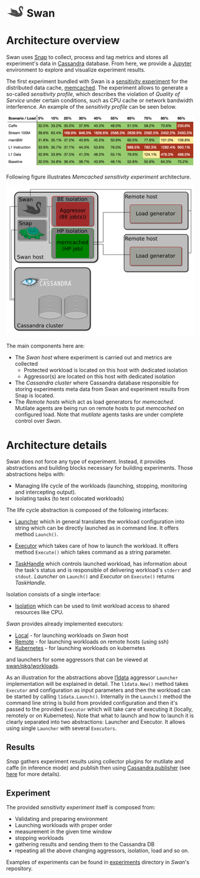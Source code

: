 <!--
 Copyright (c) 2017 Intel Corporation

 Licensed under the Apache License, Version 2.0 (the "License");
 you may not use this file except in compliance with the License.
 You may obtain a copy of the License at

      http://www.apache.org/licenses/LICENSE-2.0

 Unless required by applicable law or agreed to in writing, software
 distributed under the License is distributed on an "AS IS" BASIS,
 WITHOUT WARRANTIES OR CONDITIONS OF ANY KIND, either express or implied.
 See the License for the specific language governing permissions and
 limitations under the License.
-->

# ![Swan logo](/images/swan-logo-48.png) Swan

# Architecture overview
Swan uses [Snap](https://github.com/intelsdi-x/snap) to collect, process and tag metrics and stores all experiment's data in [Cassandra](http://cassandra.apache.org/) database.
From here, we provide a [Jupyter](http://jupyter.org/) environment to explore and visualize experiment results.

The first experiment bundled with Swan is a [sensitivity experiment](../experiments/memcached-sensitivity-profile/README.md) for the distributed
data cache, [memcached](https://memcached.org/). The experiment allows to generate
a so-called _sensitivity profile_, which describes the violation of _Quality of Service_ under certain conditions, such as CPU cache or network bandwidth interference. An example of the _sensitivity profile_ can be seen below.

![Sensitivity profile](/images/sensitivity-profile.png)

Following figure illustrates _Memcached sensitivity experiment_ architecture.

![Swan architecture](/images/swan-arch.png)

The main components here are:

* The _Swan host_ where experiment is carried out and metrics are collected
  * Protected workload is located on this host with dedicated isolation
  * Aggressor(s) are located on this host with dedicated isolation
* The _Cassandra cluster_ where Cassandra database responsible for storing experiments meta data from Swan and experiment results from Snap is located.
* The _Remote hosts_ which act as load generators for _memcached_. Mutilate agents are being run on remote hosts to put _memcached_ on configured load. Note that _mutilate_ agents tasks are under complete control over _Swan_.


# Architecture details

Swan does not force any type of experiment. Instead, it provides abstractions and building blocks necessary for building experiments. Those abstractions helps with:
* Managing life cycle of the workloads (launching, stopping, monitoring and intercepting output).
* Isolating tasks (to test colocated workloads)

The life cycle abstraction is composed of the following interfaces:

* [Launcher](../pkg/executor/launcher.go) which in general translates the workload configuration into string which can be directly launched as in command line. It offers method `Launch()`.

* [Executor](../pkg/executor/executor.go) which takes care of how to launch the workload. It offers method `Execute()` which takes command as a string parameter.

* [TaskHandle](../pkg/executor/task_handle.go) which controls launched workload, has information about the task's status and is responsible of delivering workload's `stderr` and `stdout`. _Launcher_ on `Launch()` and _Executor_ on `Execute()` returns _TaskHandle_.

Isolation consists of a single interface:

* [Isolation](../pkg/isolation/isolation.go) which can be used to limit workload access to shared resources like CPU.

_Swan_ provides already implemented executors:
* [Local](../pkg/executor/local.go) - for launching workloads on _Swan_ host
* [Remote](../pkg/executor/remote.go) - for launching workloads on remote hosts (using ssh)
* [Kubernetes](../pkg/executor/kubernetes.go) - for launching workloads on kubernetes

and launchers for some aggressors that can be viewed at [swan/pkg/workloads](../pkg/workloads).

As an illustration for the abstractions above [l1data](../pkg/workloads/low_level/l1data/l1data.go) aggressor `Launcher` implementation will be explained in detail. The `l1data.New()` method takes `Executor` and configuration as input parameters and then the workload can be started by calling `l1data.Launch()`. Internally in the `Launch()` method the command line string is build from provided configuration and then it's passed to the provided `Executor` which will take care of executing it (locally, remotely or on Kubernetes). Note that what to launch and how to launch it is clearly separated into two abstractions: Launcher and Executor. It allows using single `Launcher` with several `Executors`.


## Results

_Snap_ gathers experiment results using collector plugins for mutilate and caffe (in inference mode) and publish then using [Cassandra publisher](https://github.com/intelsdi-x/snap-plugin-collector-cassandra) (see [here](../plugins) for more details).


## Experiment

The provided _sensitivity experiment_ itself is composed from:
* Validating and preparing environment
* Launching workloads with proper order
* measurement in the given time window
* stopping workloads
* gathering results and sending them to the Cassandra DB
* repeating all the above changing aggressors, isolation, load and so on.

Examples of experiments can be found in [experiments](../experiments) directory in _Swan_'s repository.
